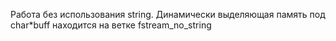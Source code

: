 Работа без использования string. Динамически выделяющая память под char*buff находится на ветке fstream_no_string
